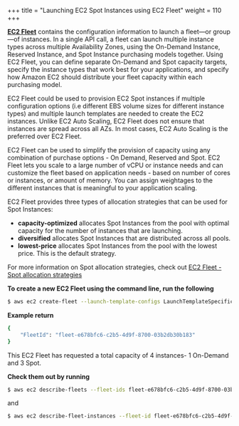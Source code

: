 +++
title = "Launching EC2 Spot Instances using EC2 Fleet"
weight = 110
+++

[**EC2 Fleet**](https://docs.aws.amazon.com/AWSEC2/latest/UserGuide/ec2-fleet.html) contains the configuration information to launch a fleet—or group—of instances. In a single API call, a fleet can launch multiple instance types across multiple Availability Zones, using the On-Demand Instance, Reserved Instance, and Spot Instance purchasing models together. Using EC2 Fleet, you can define separate On-Demand and Spot capacity targets, specify the instance types that work best for your applications, and specify how Amazon EC2 should distribute your fleet capacity within each purchasing model.

EC2 Fleet could be used to provision EC2 Spot instances if multiple configuration options (i.e different EBS volume sizes for different instance types) and multiple launch templates are needed to create the EC2 instances. Unlike EC2 Auto Scaling, EC2 Fleet does not ensure that instances are spread across all AZs. In most cases, EC2 Auto Scaling is the preferred over EC2 Fleet.

EC2 Fleet can be used to simplify the provision of capacity using any combination of purchase options - On Demand, Reserved and Spot. EC2 Fleet lets you scale to a large number of vCPU or instance needs and can customize the fleet based on application needs - based on number of cores or instances, or amount of memory. You can assign weightages to the different instances that is meaningful to your application scaling.

EC2 Fleet provides three types of allocation strategies that can be used for Spot Instances:

* **capacity-optimized** allocates Spot Instances from the pool with optimal capacity for the number of instances that are launching.
* **diversified** allocates Spot Instances that are distributed across all pools.
* **lowest-price** allocates Spot Instances from the pool with the lowest price. This is the default strategy.

For more information on Spot allocation strategies, check out [EC2 Fleet - Spot allocation strategies](https://docs.aws.amazon.com/AWSEC2/latest/UserGuide/ec2-fleet-configuration-strategies.html#ec2-fleet-allocation-strategy)

**To create a new EC2 Fleet using the command line, run the following**

```bash
$ aws ec2 create-fleet --launch-template-configs LaunchTemplateSpecification="{LaunchTemplateName=SpotInstanceTemplate,Version=1},Overrides=[{SubnetId=$publicSubnet1},{SubnetId=$publicSubnet2}]" --target-capacity-specification TotalTargetCapacity=4,OnDemandTargetCapacity=1,DefaultTargetCapacityType=spot
```

**Example return**

```bash
{
    "FleetId": "fleet-e678bfc6-c2b5-4d9f-8700-03b2db30b183"
}
```

This EC2 Fleet has requested a total capacity of 4 instances- 1 On-Demand and 3 Spot.

**Check them out by running**

```bash
$ aws ec2 describe-fleets --fleet-ids fleet-e678bfc6-c2b5-4d9f-8700-03b2db30b183
```

and

```bash
$ aws ec2 describe-fleet-instances --fleet-id fleet-e678bfc6-c2b5-4d9f-8700-03b2db30b183
```

